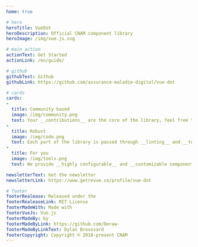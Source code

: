 ```yaml
---
home: true

# hero
heroTitle: VueDot
heroDescription: Official CNAM component library
heroImage: /img/vue.js.svg

# main action
actionText: Get Started
actionLink: /en/guide/

# github
githubText: Github
githubLink: https://github.com/assurance-maladie-digital/vue-dot

# cards
cards:
-
  title: Community based
  image: /img/community.png
  text: Your __contributions__ are the core of the library, feel free to __contribute in any way__ to help us in our way __to reduce time passed to do the same work__!
-
  title: Robust
  image: /img/code.png
  text: Each part of the library is passed through __linting__ and __tests are mandatory__ in order to help others developers and __ensure consistency__.
-
  title: For you
  image: /img/tools.png
  text: We provide __highly configurable__ and __customizable components__, and if one doesn't fit your requirements, ask us or create a pull request!

newsletterText: Get the newsletter
newsletterLink: https://www.getrevue.co/profile/vue-dot

# footer
footerRealease: Released under the
footerRealeaseLink: MIT License
footerMadeWith: Made with
footerVueJs: Vue.js
footerMadeBy: by
footerMadeByLink: https://github.com/Deraw-
footerMadeByLinkText: Dylan Broussard
footerCopyright: Copyright © 2018-present CNAM
---
```


